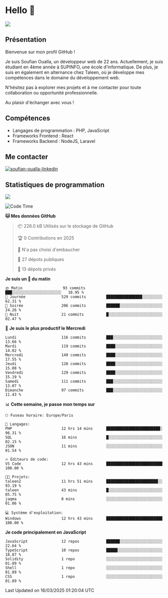 # Hello 👋

![](https://komarev.com/ghpvc/?username=OSoufian&color=1a1b27)

## Présentation

Bienvenue sur mon profil GitHub !

Je suis Soufian Oualla, un développeur web de 22 ans. Actuellement, je suis étudiant en 4ème année à SUPINFO, une école d'informatique. De plus, je suis en également en alternance chez Taleen, où je développe mes compétences dans le domaine du développement web.

N'hésitez pas à explorer mes projets et à me contacter pour toute collaboration ou opportunité professionnelle.

Au plaisir d'échanger avec vous !

## Compétences

- Langages de programmation : PHP, JavaScript
- Frameworks Frontend : React
- Frameworks Backend : NodeJS, Laravel

## Me contacter

<p>
<a href="https://www.linkedin.com/in/soufian-oualla/" target="_blank"><img align="center" src="https://img.shields.io/badge/-LinkedIn-0077B5?style=for-the-badge&logo=Linkedin&logoColor=white" alt="soufian-oualla-linkedin"/></a>

## Statistiques de programmation

<a href="https://github-readme-stats.vercel.app/api/top-langs/?username=OSoufian&layout=compact">
  <img align="center" src="https://github-readme-stats.vercel.app/api/top-langs/?username=OSoufian&layout=compact"/>
</a>

<br />

<!--START_SECTION:waka-->
![Code Time](http://img.shields.io/badge/Code%20Time-378%20hrs%2038%20mins-blue)

**🐱 Mes données GitHub** 

> 📦 226.0 kB Utilisés sur le stockage de GitHub 
 > 
> 🏆 0 Contributions en 2025
 > 
> 🚫 N'a pas choisi d'embaucher
 > 
> 📜 27 dépots publiques 
 > 
> 🔑 13 dépots privés 
 > 
**Je suis un 🐤 du matin** 

```text
🌞 Matin                  93 commits          ███░░░░░░░░░░░░░░░░░░░░░░   10.95 % 
🌆 Journée                529 commits         ████████████████░░░░░░░░░   62.31 % 
🌃 Soirée                 206 commits         ██████░░░░░░░░░░░░░░░░░░░   24.26 % 
🌙 Nuit                   21 commits          █░░░░░░░░░░░░░░░░░░░░░░░░   02.47 % 
```
📅 **Je suis le plus productif le Mercredi** 

```text
Lundi                    116 commits         ███░░░░░░░░░░░░░░░░░░░░░░   13.66 % 
Mardi                    119 commits         ████░░░░░░░░░░░░░░░░░░░░░   14.02 % 
Mercredi                 149 commits         ████░░░░░░░░░░░░░░░░░░░░░   17.55 % 
Jeudi                    128 commits         ████░░░░░░░░░░░░░░░░░░░░░   15.08 % 
Vendredi                 129 commits         ████░░░░░░░░░░░░░░░░░░░░░   15.19 % 
Samedi                   111 commits         ███░░░░░░░░░░░░░░░░░░░░░░   13.07 % 
Dimanche                 97 commits          ███░░░░░░░░░░░░░░░░░░░░░░   11.43 % 
```


📊 **Cette semaine, je passe mon temps sur** 

```text
🕑︎ Fuseau horaire: Europe/Paris

💬 Langages: 
PHP                      12 hrs 14 mins      ████████████████████████░   96.31 % 
SQL                      16 mins             █░░░░░░░░░░░░░░░░░░░░░░░░   02.15 % 
JSON                     11 mins             ░░░░░░░░░░░░░░░░░░░░░░░░░   01.54 % 

🔥 Éditeurs de code: 
VS Code                  12 hrs 43 mins      █████████████████████████   100.00 % 

🐱‍💻 Projets: 
taleen2                  11 hrs 51 mins      ███████████████████████░░   93.19 % 
taleen                   43 mins             █░░░░░░░░░░░░░░░░░░░░░░░░   05.75 % 
jaqma                    8 mins              ░░░░░░░░░░░░░░░░░░░░░░░░░   01.06 % 

💻 Système d'exploitation: 
Windows                  12 hrs 43 mins      █████████████████████████   100.00 % 
```

**Je code principalement en JavaScript** 

```text
JavaScript               12 repos            ██████░░░░░░░░░░░░░░░░░░░   22.64 % 
TypeScript               10 repos            █████░░░░░░░░░░░░░░░░░░░░   18.87 % 
Solidity                 1 repo              ░░░░░░░░░░░░░░░░░░░░░░░░░   01.89 % 
Shell                    1 repo              ░░░░░░░░░░░░░░░░░░░░░░░░░   01.89 % 
CSS                      1 repo              ░░░░░░░░░░░░░░░░░░░░░░░░░   01.89 % 
```




 Last Updated on 16/03/2025 01:20:04 UTC
<!--END_SECTION:waka-->
